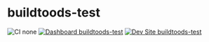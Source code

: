 # buildtoods-test

![CI none](https://img.shields.io/badge/ci-none-orange.svg)
[![Dashboard buildtoods-test](https://img.shields.io/badge/dashboard-buildtoods_test-yellow.svg)](https://dashboard.pantheon.io/sites/9206b35d-7ebd-4ec5-9714-f11caef470f6#dev/code)
[![Dev Site buildtoods-test](https://img.shields.io/badge/site-buildtoods_test-blue.svg)](http://dev-buildtoods-test.pantheonsite.io/)